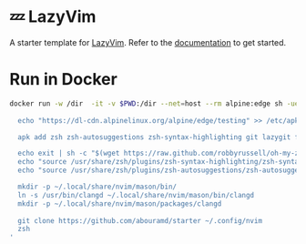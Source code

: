 # 💤 LazyVim

A starter template for [LazyVim](https://github.com/LazyVim/LazyVim).
Refer to the [documentation](https://lazyvim.github.io/installation) to get started.

# Run in Docker

```bash
docker run -w /dir  -it -v $PWD:/dir --net=host --rm alpine:edge sh -uelic '
  
  echo "https://dl-cdn.alpinelinux.org/alpine/edge/testing" >> /etc/apk/repositories

  apk add zsh zsh-autosuggestions zsh-syntax-highlighting git lazygit fzf curl neovim ripgrep alpine-sdk npm nodejs clang clang-dev fd luarocks unzip wget gzip bash tree-sitter python3 openjdk23 maven --update

  echo exit | sh -c "$(wget https://raw.github.com/robbyrussell/oh-my-zsh/master/tools/install.sh -O -)"
  echo "source /usr/share/zsh/plugins/zsh-syntax-highlighting/zsh-syntax-highlighting.zsh" >> ~/.zshrc
  echo "source /usr/share/zsh/plugins/zsh-autosuggestions/zsh-autosuggestions.zsh" >> ~/.zshrc

  mkdir -p ~/.local/share/nvim/mason/bin/
  ln -s /usr/bin/clangd ~/.local/share/nvim/mason/bin/clangd
  mkdir -p ~/.local/share/nvim/mason/packages/clangd
  
  git clone https://github.com/abouramd/starter ~/.config/nvim
  zsh
'
```
